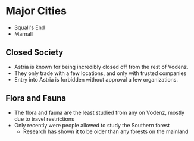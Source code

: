 # Major Cities

- Squall's End
- Marnall

## Closed Society

- Astria is known for being incredibly closed off from the rest of Vodenz.  
- They only trade with a few locations, and only with trusted companies
- Entry into Astria is forbidden without approval a few organizations.

## Flora and Fauna

- The flora and fauna are the least studied from any on Vodenz, mostly due to travel restrictions
- Only recently were people allowed to study the Southern forest
  - Research has shown it to be older than any forests on the mainland
